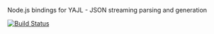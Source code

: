 Node.js bindings for YAJL - JSON streaming parsing and generation

[![Build Status](https://travis-ci.org/wmalinowski/node-yajl.svg)](https://travis-ci.org/wmalinowski/node-yajl)
